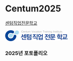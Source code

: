 # Centum2025
[센텀직업전문학교](http://centum.or.kr/)

[![logo](./img/LOGO.jpg)](http://centum.or.kr/)

### 2025년 포토폴리오
